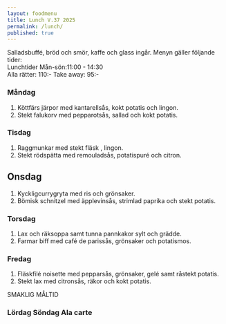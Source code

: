 ```yaml
---
layout: foodmenu
title: Lunch V.37 2025
permalink: /lunch/
published: true
---
```

Salladsbuffé, bröd och smör, kaffe och glass ingår.
Menyn gäller följande tider:  
Lunchtider  Mån-sön:11:00 - 14:30  
Alla rätter: 110:- Take away: 95:-
                                
### Måndag

1. Köttfärs järpor med kantarellsås, kokt potatis och lingon.
2. Stekt falukorv med pepparotsås, sallad och kokt potatis.

### Tisdag

1. Raggmunkar med stekt fläsk , lingon.
2. Stekt rödspätta med remouladsås, potatispuré och citron.

## Onsdag
1. Kyckligcurrygryta med ris och grönsaker. 
2. Bömisk schnitzel med äpplevinsås, strimlad paprika och stekt potatis. 

### Torsdag

1. Lax och räksoppa samt tunna pannkakor sylt och grädde. 
2. Farmar biff med café de parissås, grönsaker och potatismos.

### Fredag  

1. Fläskfilé noisette med pepparsås, grönsaker, gelé samt råstekt potatis.
2. Stekt lax med citronsås, räkor och kokt potatis.

SMAKLIG MÅLTID  

### Lördag Söndag Ala carte





    
       
    

   
    
   
     
